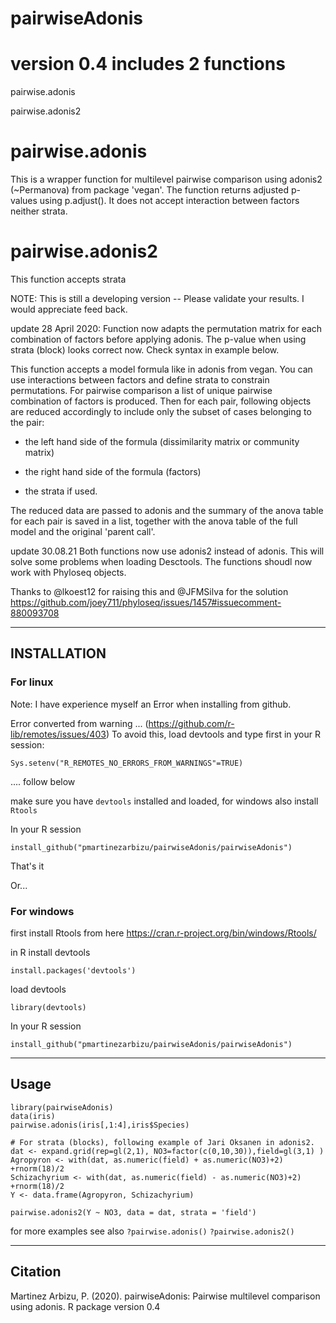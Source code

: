 # pairwiseAdonis
# version 0.4 includes 2 functions
pairwise.adonis

pairwise.adonis2

# pairwise.adonis
This is a wrapper function for multilevel pairwise comparison using adonis2 (~Permanova) from package 'vegan'. The function returns adjusted p-values using p.adjust(). It does not accept interaction between factors neither strata.

# pairwise.adonis2
This function accepts strata

NOTE: This is still a developing version -- Please validate your results.
I would appreciate feed back.

update 28 April 2020:
Function now adapts the permutation matrix for each combination of factors before applying adonis.
The p-value when using strata (block) looks correct now. Check syntax in example below.

This function accepts a model formula like in adonis from vegan. You can use interactions between factors and define strata to constrain permutations. For pairwise comparison a list of unique pairwise combination of factors is produced. Then for each pair, following objects are reduced accordingly to include only the subset of cases belonging to the pair:

- the left hand side of the formula (dissimilarity matrix or community matrix)

- the right hand side of the formula (factors)

- the strata if used.

The reduced data are passed to adonis and the summary of the anova table for each pair is saved in a list, together with the anova table of the full model and the original 'parent call'.

update 30.08.21
Both functions now use adonis2 instead of adonis. This will solve some problems when loading Desctools. The functions shoudl now work with Phyloseq objects.

Thanks to @lkoest12 for raising this and @JFMSilva for the solution 
https://github.com/joey711/phyloseq/issues/1457#issuecomment-880093708


_________________________________________________________________________________________________

## INSTALLATION
### For linux

Note: I have experience myself an Error when installing from github.

Error converted from warning ... (https://github.com/r-lib/remotes/issues/403)
To avoid this, load devtools and type first in your R session:

```Sys.setenv("R_REMOTES_NO_ERRORS_FROM_WARNINGS"=TRUE)```

.... follow below

make sure you have ```devtools``` installed and loaded, for windows also install ```Rtools```

In your R session

```install_github("pmartinezarbizu/pairwiseAdonis/pairwiseAdonis")```

That's it

Or...

### For windows
first install Rtools from here https://cran.r-project.org/bin/windows/Rtools/

in R install devtools

```install.packages('devtools')```

load devtools

```library(devtools)```

In your R session

```install_github("pmartinezarbizu/pairwiseAdonis/pairwiseAdonis")```

____________________________________
## Usage
```
library(pairwiseAdonis)
data(iris)
pairwise.adonis(iris[,1:4],iris$Species)

# For strata (blocks), following example of Jari Oksanen in adonis2. 
dat <- expand.grid(rep=gl(2,1), NO3=factor(c(0,10,30)),field=gl(3,1) )
Agropyron <- with(dat, as.numeric(field) + as.numeric(NO3)+2) +rnorm(18)/2
Schizachyrium <- with(dat, as.numeric(field) - as.numeric(NO3)+2) +rnorm(18)/2
Y <- data.frame(Agropyron, Schizachyrium)

pairwise.adonis2(Y ~ NO3, data = dat, strata = 'field')
```

for more examples see also
```?pairwise.adonis()```
```?pairwise.adonis2()```
_____________________________________________
## Citation

Martinez Arbizu, P. (2020). pairwiseAdonis: Pairwise multilevel comparison using adonis. R package version 0.4

